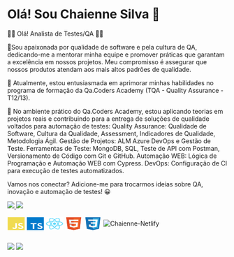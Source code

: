 # Olá! Sou Chaienne Silva 👋

👩‍💻 Olá! Analista de Testes/QA 👩‍💻

💜Sou apaixonada por qualidade de software e pela cultura de QA, dedicando-me a mentorar minha equipe e promover práticas que garantam a excelência em nossos projetos. Meu compromisso é assegurar que nossos produtos atendam aos mais altos padrões de qualidade.

🚀 Atualmente, estou entusiasmada em aprimorar minhas habilidades no programa de formação da Qa.Coders Academy (TQA - Quality Assurance - T12/13).

🤖 No ambiente prático do Qa.Coders Academy, estou aplicando teorias em projetos reais e contribuindo para a entrega de soluções de qualidade voltados para automação de testes:
       Quality Assurance: Qualidade de Software, Cultura da Qualidade, Assessment, Indicadores de Qualidade, Metodologia Ágil.
       Gestão de Projetos: ALM Azure DevOps e Gestão de Teste.
       Ferramentas de Teste: MongoDB, SQL, Teste de API com Postman, Versionamento de Código com Git e GitHub.
       Automação WEB: Lógica de Programação e Automação WEB com Cypress.
       DevOps: Configuração de CI para execução de testes automatizados.

Vamos nos conectar? Adicione-me para trocarmos ideias sobre QA, inovação e automação de testes! 😀


 <div>
  <a href="https://github.com/chaiennecsilva">
   <img height="180em" src="https://github-readme-stats.vercel.app/api?username=chaiennecsilva&show_icons=true&theme=dracula&include_all_commits=true&count_private=true"/>
   <img height="180em" src="https://github-readme-stats.vercel.app/api/top-langs/?username=chaiennecsilva&layout=compact&langs_count=7&theme=dracula"/>
  </a>
</div>
<div style="display: inline_block"><br>
  <img align="center" alt="Chaienne-Js" height="30" width="40" src="https://raw.githubusercontent.com/devicons/devicon/master/icons/javascript/javascript-plain.svg">
  <img align="center" alt="Chaienne-Ts" height="30" width="40" src="https://raw.githubusercontent.com/devicons/devicon/master/icons/typescript/typescript-plain.svg">
  <img align="center" alt="Chaienne-React" height="30" width="40" src="https://raw.githubusercontent.com/devicons/devicon/master/icons/react/react-original.svg">
  <img align="center" alt="Chaienne-HTML" height="30" width="40" src="https://raw.githubusercontent.com/devicons/devicon/master/icons/html5/html5-original.svg">
  <img align="center" alt="Chaienne-CSS" height="30" width="40" src="https://raw.githubusercontent.com/devicons/devicon/master/icons/css3/css3-original.svg">
  <img align="center" alt="Chaienne-Netlify" height="30" width="40" src="https://icongr.am/devicon/amazonwebservices-original-wordmark.svg?size=128&color=currentColor">

</div>
  
  
  ##
  
  
<div>
      <a href = "mailto:chaiennecsilva@gmail.com "><img src="https://img.shields.io/badge/-Gmail-%23333?style=for-the-badge&logo=gmail&logoColor=white" target="_blank"></a>
      <a href="https://www.linkedin.com/in/chaiennecsilva/" target="_blank"><img src="https://img.shields.io/badge/-LinkedIn-%230077B5?style=for-the-badge&logo=linkedin&logoColor=white" target="_blank"></a> 
 </div>
